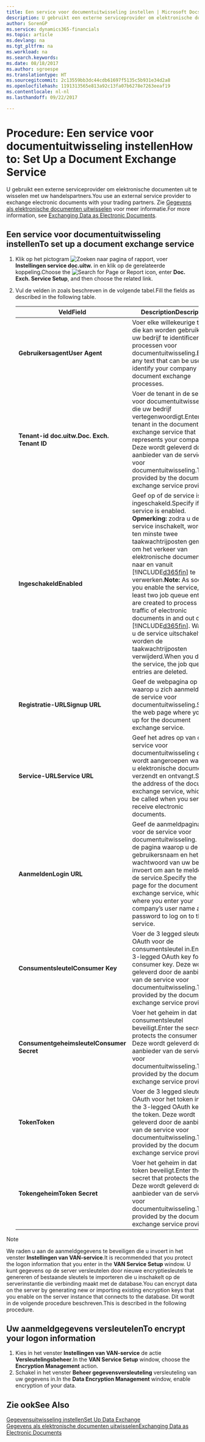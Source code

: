 ```yaml
---
title: Een service voor documentuitwisseling instellen | Microsoft Docs
description: U gebruikt een externe serviceprovider om elektronische documenten uit te wisselen met uw handelspartners.
author: SorenGP
ms.service: dynamics365-financials
ms.topic: article
ms.devlang: na
ms.tgt_pltfrm: na
ms.workload: na
ms.search.keywords: 
ms.date: 08/18/2017
ms.author: sgroespe
ms.translationtype: HT
ms.sourcegitcommit: 2c13559bb3dc44cdb61697f5135c5b931e34d2a8
ms.openlocfilehash: 1191313565e813a92c13fa07b6278e7263eeaf19
ms.contentlocale: nl-nl
ms.lasthandoff: 09/22/2017

---
```

# <a name="how-to-set-up-a-document-exchange-service"></a><span data-ttu-id="46a98-103">Procedure: Een service voor documentuitwisseling instellen</span><span class="sxs-lookup"><span data-stu-id="46a98-103">How to: Set Up a Document Exchange Service</span></span>
<span data-ttu-id="46a98-104">U gebruikt een externe serviceprovider om elektronische documenten uit te wisselen met uw handelspartners.</span><span class="sxs-lookup"><span data-stu-id="46a98-104">You use an external service provider to exchange electronic documents with your trading partners.</span></span> <span data-ttu-id="46a98-105">Zie [Gegevens als elektronische documenten uitwisselen](across-data-exchange.md) voor meer informatie.</span><span class="sxs-lookup"><span data-stu-id="46a98-105">For more information, see [Exchanging Data as Electronic Documents](across-data-exchange.md).</span></span>  

## <a name="to-set-up-a-document-exchange-service"></a><span data-ttu-id="46a98-106">Een service voor documentuitwisseling instellen</span><span class="sxs-lookup"><span data-stu-id="46a98-106">To set up a document exchange service</span></span>  
1. <span data-ttu-id="46a98-107">Klik op het pictogram ![Zoeken naar pagina of rapport](media/ui-search/search_small.png "pictogram Zoeken naar pagina of rapport"), voer **Instellingen service doc.uitw.** in en klik op de gerelateerde koppeling.</span><span class="sxs-lookup"><span data-stu-id="46a98-107">Choose the ![Search for Page or Report](media/ui-search/search_small.png "Search for Page or Report icon") icon, enter **Doc. Exch. Service Setup**, and then choose the related link.</span></span>  
2. <span data-ttu-id="46a98-108">Vul de velden in zoals beschreven in de volgende tabel.</span><span class="sxs-lookup"><span data-stu-id="46a98-108">Fill the fields as described in the following table.</span></span>  

    |<span data-ttu-id="46a98-109">Veld</span><span class="sxs-lookup"><span data-stu-id="46a98-109">Field</span></span>|<span data-ttu-id="46a98-110">Description</span><span class="sxs-lookup"><span data-stu-id="46a98-110">Description</span></span>|  
    |---------------------------------|---------------------------------------|  
    |<span data-ttu-id="46a98-111">**Gebruikersagent**</span><span class="sxs-lookup"><span data-stu-id="46a98-111">**User Agent**</span></span>|<span data-ttu-id="46a98-112">Voer elke willekeurige tekst in die kan worden gebruikt om uw bedrijf te identificeren in processen voor documentuitwisseling.</span><span class="sxs-lookup"><span data-stu-id="46a98-112">Enter any text that can be used to identify your company in document exchange processes.</span></span>|  
    |<span data-ttu-id="46a98-113">**Tenant-id doc.uitw.**</span><span class="sxs-lookup"><span data-stu-id="46a98-113">**Doc. Exch. Tenant ID**</span></span>|<span data-ttu-id="46a98-114">Voer de tenant in de service voor documentuitwisseling in die uw bedrijf vertegenwoordigt.</span><span class="sxs-lookup"><span data-stu-id="46a98-114">Enter the tenant in the document exchange service that represents your company.</span></span> <span data-ttu-id="46a98-115">Deze wordt geleverd door de aanbieder van de service voor documentuitwisseling.</span><span class="sxs-lookup"><span data-stu-id="46a98-115">This is provided by the document exchange service provider.</span></span>|  
    |<span data-ttu-id="46a98-116">**Ingeschakeld**</span><span class="sxs-lookup"><span data-stu-id="46a98-116">**Enabled**</span></span>|<span data-ttu-id="46a98-117">Geef op of de service is ingeschakeld.</span><span class="sxs-lookup"><span data-stu-id="46a98-117">Specify if the service is enabled.</span></span> <span data-ttu-id="46a98-118">**Opmerking:** zodra u de service inschakelt, worden ten minste twee taakwachtrijposten gemaakt om het verkeer van elektronische documenten naar en vanuit [!INCLUDE[d365fin](includes/d365fin_md.md)] te verwerken.</span><span class="sxs-lookup"><span data-stu-id="46a98-118">**Note:**  As soon as you enable the service, at least two job queue entries are created to process the traffic of electronic documents in and out of [!INCLUDE[d365fin](includes/d365fin_md.md)].</span></span> <span data-ttu-id="46a98-119">Wanneer u de service uitschakelt, worden de taakwachtrijposten verwijderd.</span><span class="sxs-lookup"><span data-stu-id="46a98-119">When you disable the service, the job queue entries are deleted.</span></span>|  
    |<span data-ttu-id="46a98-120">**Registratie-URL**</span><span class="sxs-lookup"><span data-stu-id="46a98-120">**Signup URL**</span></span>|<span data-ttu-id="46a98-121">Geef de webpagina op waarop u zich aanmeldt voor de service voor documentuitwisseling.</span><span class="sxs-lookup"><span data-stu-id="46a98-121">Specify the web page where you sign up for the document exchange service.</span></span>|  
    |<span data-ttu-id="46a98-122">**Service-URL**</span><span class="sxs-lookup"><span data-stu-id="46a98-122">**Service URL**</span></span>|<span data-ttu-id="46a98-123">Geef het adres op van de service voor documentuitwisseling die wordt aangeroepen wanneer u elektronische documenten verzendt en ontvangt.</span><span class="sxs-lookup"><span data-stu-id="46a98-123">Specify the address of the document exchange service, which will be called when you send and receive electronic documents.</span></span>|  
    |<span data-ttu-id="46a98-124">**Aanmelden**</span><span class="sxs-lookup"><span data-stu-id="46a98-124">**Login URL**</span></span>|<span data-ttu-id="46a98-125">Geef de aanmeldpagina op voor de service voor documentuitwisseling. Dit is de pagina waarop u de gebruikersnaam en het wachtwoord van uw bedrijf invoert om aan te melden bij de service.</span><span class="sxs-lookup"><span data-stu-id="46a98-125">Specify the logon page for the document exchange service, which is where you enter your company’s user name and password to log on to the service.</span></span>|  
    |<span data-ttu-id="46a98-126">**Consumentsleutel**</span><span class="sxs-lookup"><span data-stu-id="46a98-126">**Consumer Key**</span></span>|<span data-ttu-id="46a98-127">Voer de 3 legged sleutel voor OAuth voor de consumentsleutel in.</span><span class="sxs-lookup"><span data-stu-id="46a98-127">Enter the 3-legged OAuth key for the consumer key.</span></span> <span data-ttu-id="46a98-128">Deze wordt geleverd door de aanbieder van de service voor documentuitwisseling.</span><span class="sxs-lookup"><span data-stu-id="46a98-128">This is provided by the document exchange service provider.</span></span>|  
    |<span data-ttu-id="46a98-129">**Consumentgeheimsleutel**</span><span class="sxs-lookup"><span data-stu-id="46a98-129">**Consumer Secret**</span></span>|<span data-ttu-id="46a98-130">Voer het geheim in dat de consumentsleutel beveiligt.</span><span class="sxs-lookup"><span data-stu-id="46a98-130">Enter the secret that protects the consumer key.</span></span> <span data-ttu-id="46a98-131">Deze wordt geleverd door de aanbieder van de service voor documentuitwisseling.</span><span class="sxs-lookup"><span data-stu-id="46a98-131">This is provided by the document exchange service provider.</span></span>|  
    |<span data-ttu-id="46a98-132">**Token**</span><span class="sxs-lookup"><span data-stu-id="46a98-132">**Token**</span></span>|<span data-ttu-id="46a98-133">Voer de 3 legged sleutel voor OAuth voor het token in.</span><span class="sxs-lookup"><span data-stu-id="46a98-133">Enter the 3-legged OAuth key for the token.</span></span> <span data-ttu-id="46a98-134">Deze wordt geleverd door de aanbieder van de service voor documentuitwisseling.</span><span class="sxs-lookup"><span data-stu-id="46a98-134">This is provided by the document exchange service provider.</span></span>|  
    |<span data-ttu-id="46a98-135">**Tokengeheim**</span><span class="sxs-lookup"><span data-stu-id="46a98-135">**Token Secret**</span></span>|<span data-ttu-id="46a98-136">Voer het geheim in dat het token beveiligt.</span><span class="sxs-lookup"><span data-stu-id="46a98-136">Enter the secret that protects the token.</span></span> <span data-ttu-id="46a98-137">Deze wordt geleverd door de aanbieder van de service voor documentuitwisseling.</span><span class="sxs-lookup"><span data-stu-id="46a98-137">This is provided by the document exchange service provider.</span></span>|  

> [!NOTE]  
>  <span data-ttu-id="46a98-138">We raden u aan de aanmeldgegevens te beveiligen die u invoert in het venster **Instellingen van VAN-service**.</span><span class="sxs-lookup"><span data-stu-id="46a98-138">It is recommended that you protect the logon information that you enter in the **VAN Service Setup** window.</span></span> <span data-ttu-id="46a98-139">U kunt gegevens op de server versleutelen door nieuwe encryptiesleutels te genereren of bestaande sleutels te importeren die u inschakelt op de serverinstantie die verbinding maakt met de database.</span><span class="sxs-lookup"><span data-stu-id="46a98-139">You can encrypt data on the server by generating new or importing existing encryption keys that you enable on the server instance that connects to the database.</span></span> <span data-ttu-id="46a98-140">Dit wordt in de volgende procedure beschreven.</span><span class="sxs-lookup"><span data-stu-id="46a98-140">This is described in the following procedure.</span></span>  

## <a name="to-encrypt-your-logon-information"></a><span data-ttu-id="46a98-141">Uw aanmeldgegevens versleutelen</span><span class="sxs-lookup"><span data-stu-id="46a98-141">To encrypt your logon information</span></span>  
1. <span data-ttu-id="46a98-142">Kies in het venster **Instellingen van VAN-service** de actie **Versleutelingsbeheer**.</span><span class="sxs-lookup"><span data-stu-id="46a98-142">In the **VAN Service Setup** window, choose the **Encryption Management** action.</span></span>  
2. <span data-ttu-id="46a98-143">Schakel in het venster **Beheer gegevensversleuteling** versleuteling van uw gegevens in.</span><span class="sxs-lookup"><span data-stu-id="46a98-143">In the **Data Encryption Management** window, enable encryption of your data.</span></span> <!--For more information, see [Manage Data Encryption](../manage-data-encryption.md).-->  

## <a name="see-also"></a><span data-ttu-id="46a98-144">Zie ook</span><span class="sxs-lookup"><span data-stu-id="46a98-144">See Also</span></span>  
[<span data-ttu-id="46a98-145">Gegevensuitwisseling instellen</span><span class="sxs-lookup"><span data-stu-id="46a98-145">Set Up Data Exchange</span></span>](across-set-up-data-exchange.md)  
[<span data-ttu-id="46a98-146">Gegevens als elektronische documenten uitwisselen</span><span class="sxs-lookup"><span data-stu-id="46a98-146">Exchanging Data as Electronic Documents</span></span>](across-data-exchange.md)

